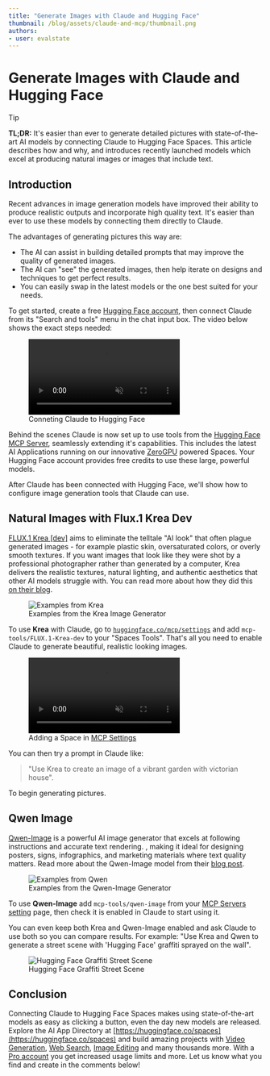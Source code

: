 ```yaml
---
title: "Generate Images with Claude and Hugging Face" 
thumbnail: /blog/assets/claude-and-mcp/thumbnail.png
authors:
- user: evalstate
---
```


# Generate Images with Claude and Hugging Face

> [!TIP]
> **TL;DR:** It's easier than ever to generate detailed pictures with state-of-the-art AI models by connecting Claude to Hugging Face Spaces. This article describes how and why, and introduces recently launched models which excel at producing natural images or images that include text.

## Introduction

Recent advances in image generation models have improved their ability to produce realistic outputs and incorporate high quality text. It's easier than ever to use these models by connecting them directly to Claude. 

The advantages of generating pictures this way are:
 - The AI can assist in building detailed prompts that may improve the quality of generated images. 
 - The AI can "see" the generated images, then help iterate on designs and techniques to get perfect results.
 - You can easily swap in the latest models or the one best suited for your needs.

To get started, create a free [Hugging Face account](https://huggingface.co/join), then connect Claude from its "Search and tools" menu in the chat input box. The video below shows the exact steps needed:

<figure class="image flex flex-col items-center text-center m-0 w-full">
    <video
       alt="claude-auth-flow.mp4"
       autoplay loop autobuffer muted playsinline
     >
     <source src="https://huggingface.co/datasets/huggingface/documentation-images/resolve/main/claude-images-mcp/claude-auth-flow.mp4" type="video/mp4">
   </video>
  <figcaption>Conneting Claude to Hugging Face</figcaption>   
 </figure>

Behind the scenes Claude is now set up to use tools from the [Hugging Face MCP Server](https://huggingface.co/mcp?login), seamlessly extending it's capabilities. This includes the latest AI Applications running on our innovative [ZeroGPU](https://huggingface.co/docs/hub/spaces-zerogpu) powered Spaces. Your Hugging Face account provides free credits to use these large, powerful models.

After Claude has been connected with Hugging Face, we'll show how to configure image generation tools that Claude can use.

## Natural Images with Flux.1 Krea Dev

[FLUX.1 Krea [dev]](https://huggingface.co/black-forest-labs/FLUX.1-Krea-dev) aims to eliminate the telltale "AI look" that often plague generated images - for example plastic skin, oversaturated colors, or overly smooth textures. If you want images that look like they were shot by a professional photographer rather than generated by a computer, Krea delivers the realistic textures, natural lighting, and authentic aesthetics that other AI models struggle with. You can read more about how they did this [on their blog](https://www.krea.ai/blog/flux-krea-open-source-release).

<figure class="image text-center">
  <img src="https://huggingface.co/datasets/huggingface/documentation-images/resolve/main/claude-images-mcp/bfl_krea_image_wide.avif" alt="Examples from Krea">
  <figcaption>Examples from the Krea Image Generator</figcaption>
</figure>

To use **Krea** with Claude, go to [`huggingface.co/mcp/settings`](https://huggingface.co/settings/mcp) and add `mcp-tools/FLUX.1-Krea-dev` to your "Spaces Tools". That's all you need to enable Claude to generate beautiful, realistic looking images.

<figure class="image flex flex-col items-center text-center m-0 w-full">
    <video
       alt="adding-mcp-space.mp4"
       autoplay loop autobuffer muted playsinline
     >
     <source src="https://huggingface.co/datasets/huggingface/documentation-images/resolve/main/claude-images-mcp/adding-mcp-space.mp4" type="video/mp4">
   </video>
  <figcaption>Adding a Space in <a href='https://huggingface.co/settings/mcp'>MCP Settings</a></figcaption>   
 </figure>


You can then try a prompt in Claude like: 

> "Use Krea to create an image of a vibrant garden with victorian house".

To begin generating pictures.

## Qwen Image

[Qwen-Image](https://huggingface.co/Qwen/Qwen-Image) is a powerful AI image generator that excels at following instructions and accurate text rendering. , making it ideal for designing posters, signs, infographics, and marketing materials where text quality matters. Read more about the Qwen-Image model from their [blog post](https://qwenlm.github.io/blog/qwen-image/).

<figure class="image text-center">
  <img src="https://huggingface.co/datasets/huggingface/documentation-images/resolve/main/claude-images-mcp/qwen_sample.jpg" alt="Examples from Qwen">
  <figcaption>Examples from the Qwen-Image Generator</figcaption>
</figure>

To use **Qwen-Image** add `mcp-tools/qwen-image` from your [MCP Servers setting](https://huggingface.co/settings/mcp) page, then check it is enabled in Claude to start using it.

You can even keep both Krea and Qwen-Image enabled and ask Claude to use both so you can compare results. For example: "Use Krea and Qwen to generate a street scene with 'Hugging Face' graffiti sprayed on the wall".

<figure class="image text-center">
  <img src="https://huggingface.co/datasets/huggingface/documentation-images/resolve/main/claude-images-mcp/krea_hf_example.webp" alt="Hugging Face Graffiti Street Scene">
  <figcaption>Hugging Face Graffiti Street Scene</figcaption>
</figure>


## Conclusion

Connecting Claude to Hugging Face Spaces makes using state-of-the-art models as easy as clicking a button, even the day new models are released. Explore the AI App Directory at [https://huggingface.co/spaces](https://huggingface.co/spaces) and build amazing projects with [Video Generation](https://huggingface.co/spaces/mcp-tools/ltx-video-distilled), [Web Search](https://huggingface.co/spaces/victor/websearch), [Image Editing](https://huggingface.co/spaces/mcp-tools/FLUX.1-Kontext-Dev) and many thousands more. With a [Pro account](https://huggingface.co/pro) you get increased usage limits and more.  Let us know what you find and create in the comments below!
